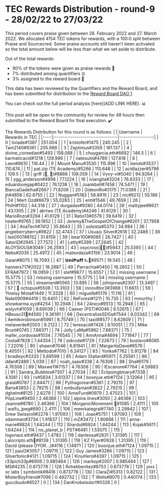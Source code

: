 
# TEC Rewards Distribution - round-9  - 28/02/22 to 27/03/22
This period covers praise given between 28. February 2022 and 27. March 2022. We allocated 4154 TEC tokens for rewards, with a 100:0 split between Praise and Sourcecred. Some praise accounts still haven’t been activated so the total amount below will be less than what we set aside to distribute.

Out of the total rewards:

* 90% of the tokens were given as praise rewards :pray:
* 7% distributed among quantifiers :balance_scale:
* 3% assigned to the reward board :memo:

This data has been reviewed by the Quantifiers and the Reward Board, and has been submitted for distribution to the [Reward Board DAO 1](https://xdai.aragon.blossom.software/#/rewardboardtec/)


You can check out the full period analysis [here](ADD LINK HERE). :bar_chart:

This post will be open to the community for review for 48 hours then submitted to the Reward Board for final execution. :heavy_check_mark:

The Rewards Distribution for this round is as follows:
|     | Username                        |   Rewards in TEC |
|----:|:--------------------------------|-----------------:|
|   0 | liviade#1387                    |       251.004    |
|   1 | kristofer#1475                  |       240.245    |
|   2 | Tam2140#9361                    |       205.988    |
|   3 | Zeptimus#3359                   |       181.137    |
|   4 | divine_comedian#5493            |       158.068    |
|   5 | chuygarcia.eth#6692             |       146.5      |
|   6 | karmaticacid#1218               |       129.996    |
|   7 | natesuits#4789                  |       127.618    |
|   8 | Leen#8610                       |       118.44     |
|   9 | Mount Manu#3530                 |       115.996    |
|  10 | bends#3537                      |       110.874    |
|  11 | pat.zip (TE Academy)#5266       |       110.648    |
|  12 | acidlazzer#5796                 |       109.5      |
|  13 | griff (💜, 💜)#8888             |       108.059    |
|  14 | Vyvy-vi#5040                    |        94.9264   |
|  15 | ygg_anderson#4998               |        77.1224   |
|  16 | iviangita#3204                  |        76.8333   |
|  17 | eduardovegap#0422               |        76.1238   |
|  18 | Juankbell#7458                  |        74.5471   |
|  19 | BiancaGadelha#2667              |        71.8206   |
|  20 | GideonRo#3175                   |        71.0388   |
|  21 | jh#4856                         |        62.6755   |
|  22 | Nuggan#5183                     |        58.8919   |
|  23 | nic#9212                        |        55.186    |
|  24 | Mert Ozd#6679                   |        55.0283   |
|  25 | enti#1546                       |        49.7659   |
|  26 | PhilH#1102                      |        44.318    |
|  27 | durgadas#9280                   |        44.0174   |
|  28 | mattyjee#8621                   |        43.1305   |
|  29 | akrtws (TE Academy)#4246        |        41.6129   |
|  30 | MarioRozo#3294                  |        41.6129   |
|  31 | Ratio13#0578                    |        39.6419   |
|  32 | heater#9765                     |        39.1952   |
|  33 | Jeremy&TheGospelOfChange#8201   |        37.7958   |
|  34 | AnaTech#7412                    |        35.8643   |
|  35 | solsista#5370                   |        34.984    |
|  36 | angieberryberry#9822            |        32.4743   |
|  37 | Usua◎ Silver#2618               |        32.2488   |
|  38 | lee0007#8152                    |        31.8159   |
|  39 | bear100#9085                    |        28.7427   |
|  40 | SatoriD#2945                    |        27.7572   |
|  41 | Letty#5399                      |        27.2645   |
|  42 | ALOYSIOUS#3049                  |        26.2593   |
|  43 | osycross(🦎🦎)#5943             |        25.5393   |
|  44 | Nebs#2035                       |        25.4972   |
|  45 | mateodaza#3156                  |        23.9014   |
|  46 | Gaian#8075                      |        19.7093   |
|  47 | 𝗨𝗻𝗶𝗣𝘂𝗳𝗳 🜐🐙#9571                |        19.545    |
|  48 | hanners717#2022                 |        18.2887   |
|  49 | Parrachia#0450                  |        16.2602   |
|  50 | EFRA#7972                       |        16.0959   |
|  51 | stef#9877                       |        15.6557   |
|  52 | missing username                |        15.5775   |
|  53 | missing username                |        15.5775   |
|  54 | missing username                |        15.5775   |
|  55 | streamerd#5565                  |        13.895    |
|  56 | johnjonas#2307                  |        13.3497   |
|  57 | 🐙 octopus#5508                 |        13.3103   |
|  58 | innov8tor3#3988                 |        11.6613   |
|  59 | Yineisy Mota#1449               |        11.3328   |
|  60 | miguelb#5176                    |        11.116    |
|  61 | Nate0909#4419                   |        10.8401   |
|  62 | ReForest#1211                   |        10.735    |
|  63 | mmurthy | showkarma.xyz#4254    |        10.2948   |
|  64 | 24nico#9513                     |        10.2948   |
|  65 | wslyvh#1059                     |         9.69039  |
|  66 | Caeser (PST)#0046               |         9.52615  |
|  67 | HBesso31🐙#4560                 |         9.36191  |
|  68 | DecentralizeSDGs#7544           |         9.03342  |
|  69 | Aemikorobinson#5961             |         8.75749  |
|  70 | taxil#8577                      |         8.62609  |
|  71 | metaverde#2503                  |         8.2122   |
|  72 | teresacd#7426                   |         8.10051  |
|  73 | Mike Brunt#0745                 |         7.88371  |
|  74 | Jolly LaMa#5962                 |         7.88371  |
|  75 | mafer_cordovas#1034             |         7.76545  |
|  76 | AnnAnna#4694                    |         7.71947  |
|  77 | Costa#7828                      |         7.44354  |
|  78 | sidcode#1729                    |         7.22673  |
|  79 | bustavo#8085                    |         7.22016  |
|  80 | shawn#7046                      |         6.81941  |
|  81 | MargaritaDave#8576              |         6.40551  |
|  82 | Mettodo#7010                    |         6.24127  |
|  83 | Yonks#7762                      |         5.91278  |
|  84 | bradleyc#3333                   |         5.69598  |
|  85 | Adam Stallard#5971              |         5.25581  |
|  86 | ddan#2489                       |         5.039    |
|  87 | noah_saav#338                   |         4.76308  |
|  88 | Sha#6179                        |         4.76308  |
|  89 | Maxwe11#7157                    |         4.76308  |
|  90 | lEscanore#7764                  |         4.59883  |
|  91 | Sandra_Bubbles#7307             |         4.27034  |
|  92 | Eclipsingbinary#7338            |         4.1061   |
|  93 | rx#5834                         |         3.61337  |
|  94 | boonjue.eth#7124                |         3.12064  |
|  95 | graial#0787                     |         2.84471  |
|  96 | Pythagorean#5361                |         2.79215  |
|  97 | Baris#3853                      |         2.79215  |
|  98 | ombudsman#3822                  |         2.79215  |
|  99 | dghelm#8125                     |         2.6279   |
| 100 | AmwFund#0979                    |         2.47023  |
| 101 | PôpLine#9450                    |         2.46366  |
| 102 | alpine.lines#3050               |         2.46366  |
| 103 | Jeanne#8780                     |         2.46366  |
| 104 | MorganicMovement 🍄#1085        |         2.4111   |
| 105 | waifu_jpeg#690                  |         2.4111   |
| 106 | meerkategral#7740               |         2.29942  |
| 107 | Drew Swissroll#2278             |         1.97093  |
| 108 | Joao#5751                       |         1.97093  |
| 109 | xdamman#3734                    |         1.91837  |
| 110 | mZ#3472                         |         1.80668  |
| 111 | anna-marie#8824                 |         1.64244  |
| 112 | Shardul#8924                    |         1.64244  |
| 113 | Kojak#5611                      |         1.64244  |
| 114 | no_planet_b | PST#6481          |         1.53075  |
| 115 | logonaut.eth#9437               |         1.4782   |
| 116 | danlessa#2831                   |         1.31395  |
| 117 | Lalocripto.eth🏴#8138           |         1.31395  |
| 118 | KZ Flyer#0926                   |         1.31395  |
| 119 | David (please DYOR...)#4116     |         1.14971  |
| 120 | boonjue.eth#7124                |         1.09715  |
| 121 | paul2#3057                      |         1.09715  |
| 122 | Guy James#3266                  |         1.09715  |
| 123 | Silverfonic#4121                |         1.09715  |
| 124 | KinuHero#4397                   |         1.09715  |
| 125 | r33pich33p#6906                 |         0.985464 |
| 126 | markop#2007                     |         0.985464 |
| 127 | MS#4235                         |         0.873778 |
| 128 | Rohekbenitez#8753               |         0.873778 |
| 129 | joxx | xc labs | symbiotik#8416 |         0.873778 |
| 130 | ClaraZi#5313                    |         0.82122  |
| 131 | MisterBoyfriend#7096            |         0.492732 |
| 132 | T Wells#9070                    |         0.440174 |
| 133 | guccikudo#8527                  |         0        |
| 134 | DanKnobelsdorf#0326             |         0        |